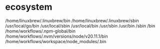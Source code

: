 # ecosystem

/home/linuxbrew/.linuxbrew/bin
/home/linuxbrew/.linuxbrew/sbin
/usr/local/go/bin
/usr/local/sbin
/usr/local/bin
/usr/sbin
/usr/bin
/sbin
/bin
/home/workflows/.npm-global/bin
/home/workflows/.nvm/versions/node/v20.11.1/bin
/home/workflows/workspace/node_modules/.bin
